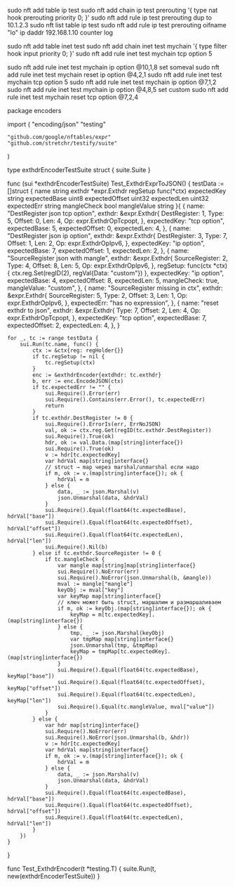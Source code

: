 sudo nft add table ip test
sudo nft add chain ip test prerouting '{ type nat hook prerouting priority 0; }'
sudo nft add rule ip test prerouting dup to 10.1.2.3
sudo nft list table ip test
sudo nft add rule ip test prerouting oifname "lo" ip daddr 192.168.1.10 counter log



sudo nft add table inet test
sudo nft add chain inet test mychain '{ type filter hook input priority 0; }'
sudo nft add rule inet test mychain tcp option 5

sudo nft add rule inet test mychain ip option @10,1,8 set someval
sudo nft add rule inet test mychain reset ip option @4,2,1
sudo nft add rule inet test mychain tcp option 5
sudo nft add rule inet test mychain ip option @7,1,2
sudo nft add rule inet test mychain ip option @4,8,5 set custom
sudo nft add rule inet test mychain reset tcp option @7,2,4




package encoders

import (
	"encoding/json"
	"testing"

	"github.com/google/nftables/expr"
	"github.com/stretchr/testify/suite"
)

type exthdrEncoderTestSuite struct {
	suite.Suite
}

func (sui *exthdrEncoderTestSuite) Test_ExthdrExprToJSON() {
	testData := []struct {
		name           string
		exthdr         *expr.Exthdr
		regSetup       func(*ctx)
		expectedKey    string
		expectedBase   uint8
		expectedOffset uint32
		expectedLen    uint32
		expectedErr    string
		mangleCheck    bool
		mangleValue    string
	}{
		{
			name: "DestRegister json tcp option",
			exthdr: &expr.Exthdr{
				DestRegister: 1,
				Type:         5,
				Offset:       0,
				Len:          4,
				Op:           expr.ExthdrOpTcpopt,
			},
			expectedKey:  "tcp option",
			expectedBase: 5, expectedOffset: 0, expectedLen: 4,
		},
		{
			name: "DestRegister json ip option",
			exthdr: &expr.Exthdr{
				DestRegister: 3,
				Type:         7,
				Offset:       1,
				Len:          2,
				Op:           expr.ExthdrOpIpv6,
			},
			expectedKey:  "ip option",
			expectedBase: 7, expectedOffset: 1, expectedLen: 2,
		},
		{
			name: "SourceRegister json with mangle",
			exthdr: &expr.Exthdr{
				SourceRegister: 2,
				Type:           4,
				Offset:         8,
				Len:            5,
				Op:             expr.ExthdrOpIpv6,
			},
			regSetup: func(ctx *ctx) {
				ctx.reg.Set(regID(2), regVal{Data: "custom"})
			},
			expectedKey:    "ip option",
			expectedBase:   4,
			expectedOffset: 8,
			expectedLen:    5,
			mangleCheck:    true,
			mangleValue:    "custom",
		},
		{
			name: "SourceRegister missing in ctx",
			exthdr: &expr.Exthdr{
				SourceRegister: 5,
				Type:           2,
				Offset:         3,
				Len:            1,
				Op:             expr.ExthdrOpIpv6,
			},
			expectedErr: "has no expression",
		},
		{
			name: "reset exthdr to json",
			exthdr: &expr.Exthdr{
				Type:   7,
				Offset: 2,
				Len:    4,
				Op:     expr.ExthdrOpTcpopt,
			},
			expectedKey:  "tcp option",
			expectedBase: 7, expectedOffset: 2, expectedLen: 4,
		},
	}

	for _, tc := range testData {
		sui.Run(tc.name, func() {
			ctx := &ctx{reg: regHolder{}}
			if tc.regSetup != nil {
				tc.regSetup(ctx)
			}
			enc := &exthdrEncoder{extdhdr: tc.exthdr}
			b, err := enc.EncodeJSON(ctx)
			if tc.expectedErr != "" {
				sui.Require().Error(err)
				sui.Require().Contains(err.Error(), tc.expectedErr)
				return
			}
			if tc.exthdr.DestRegister != 0 {
				sui.Require().ErrorIs(err, ErrNoJSON)
				val, ok := ctx.reg.Get(regID(tc.exthdr.DestRegister))
				sui.Require().True(ok)
				hdr, ok := val.Data.(map[string]interface{})
				sui.Require().True(ok)
				v := hdr[tc.expectedKey]
				var hdrVal map[string]interface{}
				// struct → map через marshal/unmarshal если надо
				if m, ok := v.(map[string]interface{}); ok {
					hdrVal = m
				} else {
					data, _ := json.Marshal(v)
					json.Unmarshal(data, &hdrVal)
				}
				sui.Require().Equal(float64(tc.expectedBase), hdrVal["base"])
				sui.Require().Equal(float64(tc.expectedOffset), hdrVal["offset"])
				sui.Require().Equal(float64(tc.expectedLen), hdrVal["len"])
				sui.Require().Nil(b)
			} else if tc.exthdr.SourceRegister != 0 {
				if tc.mangleCheck {
					var mangle map[string]map[string]interface{}
					sui.Require().NoError(err)
					sui.Require().NoError(json.Unmarshal(b, &mangle))
					mval := mangle["mangle"]
					keyObj := mval["key"]
					var keyMap map[string]interface{}
					// ключ может быть struct, маршалим и размаршаливаем
					if m, ok := keyObj.(map[string]interface{}); ok {
						keyMap = m[tc.expectedKey].(map[string]interface{})
					} else {
						tmp, _ := json.Marshal(keyObj)
						var tmpMap map[string]interface{}
						json.Unmarshal(tmp, &tmpMap)
						keyMap = tmpMap[tc.expectedKey].(map[string]interface{})
					}
					sui.Require().Equal(float64(tc.expectedBase), keyMap["base"])
					sui.Require().Equal(float64(tc.expectedOffset), keyMap["offset"])
					sui.Require().Equal(float64(tc.expectedLen), keyMap["len"])
					sui.Require().Equal(tc.mangleValue, mval["value"])
				}
			} else {
				var hdr map[string]interface{}
				sui.Require().NoError(err)
				sui.Require().NoError(json.Unmarshal(b, &hdr))
				v := hdr[tc.expectedKey]
				var hdrVal map[string]interface{}
				if m, ok := v.(map[string]interface{}); ok {
					hdrVal = m
				} else {
					data, _ := json.Marshal(v)
					json.Unmarshal(data, &hdrVal)
				}
				sui.Require().Equal(float64(tc.expectedBase), hdrVal["base"])
				sui.Require().Equal(float64(tc.expectedOffset), hdrVal["offset"])
				sui.Require().Equal(float64(tc.expectedLen), hdrVal["len"])
			}
		})
	}
}

func Test_ExthdrEncoder(t *testing.T) {
	suite.Run(t, new(exthdrEncoderTestSuite))
}



